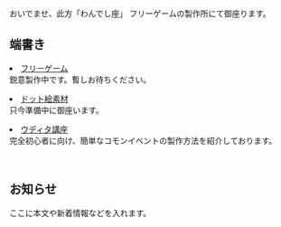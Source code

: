<link rel="stylesheet" href="assets/css/custom.css">
おいでませ、此方「わんでし座」  
フリーゲームの製作所にて御座ります。

  <div>
    <h2>端書き</h2>  
    <p><li><a href="{{ site.baseurl }}/pages/games.md">フリーゲーム</a></li>
    鋭意製作中です。暫しお待ちください。</p>
    <p><li><a href="https://onedeshiza.github.io/game_woven-scroll/blob/d8dbe3262d2951e1842ad35b7d2826f100dc9127/pages/dot-assets.md">ドット絵素材</a></li>
    只今準備中に御座います。</p>
    <p><li><a href="https://onedeshiza.github.io/game_woven-scroll/blob/d8dbe3262d2951e1842ad35b7d2826f100dc9127/pages/tutorials.md">ウディタ講座</a></li>
    完全初心者に向け、簡単なコモンイベントの製作方法を紹介しております。</p>
    <br>
    <h2>お知らせ</h2>
    <p>ここに本文や新着情報などを入れます。</p>
  </div>
